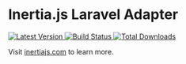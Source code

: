 # Inertia.js Laravel Adapter

<p align="left">
  <a href="https://github.com/inertiajs/inertia-laravel/releases">
    <img src="https://img.shields.io/github/release/inertiajs/inertia-laravel.svg?style=flat-square" alt="Latest Version">
  </a>
  <a href="https://github.com/inertiajs/inertia-laravel/actions/workflows/tests.yml?query=workflow%3Atests+branch%3Amaster">
    <img src="https://github.com/inertiajs/inertia-laravel/actions/workflows/tests.yml/badge.svg?branch=master" alt="Build Status">
  </a>
  <a href="https://packagist.org/packages/inertiajs/inertia-laravel">
    <img src="https://img.shields.io/packagist/dt/inertiajs/inertia-laravel.svg?style=flat-square" alt="Total Downloads">
  </a>
</p>

Visit [inertiajs.com](https://inertiajs.com/) to learn more.
